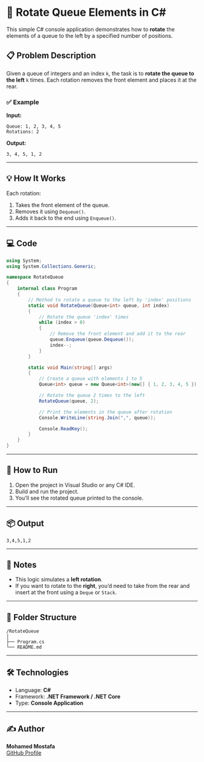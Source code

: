# 🔁 Rotate Queue Elements in C#

This simple C# console application demonstrates how to **rotate** the elements of a queue to the left by a specified number of positions.

## 📋 Problem Description

Given a queue of integers and an index `k`, the task is to **rotate the queue to the left** `k` times. Each rotation removes the front element and places it at the rear.

### ✅ Example

**Input:**
```
Queue: 1, 2, 3, 4, 5  
Rotations: 2
```

**Output:**
```
3, 4, 5, 1, 2
```

---

## 💡 How It Works

Each rotation:
1. Takes the front element of the queue.
2. Removes it using `Dequeue()`.
3. Adds it back to the end using `Enqueue()`.

---

## 💻 Code

```csharp
using System;
using System.Collections.Generic;

namespace RotateQueue
{
    internal class Program
    {
        // Method to rotate a queue to the left by 'index' positions
        static void RotateQueue(Queue<int> queue, int index)
        {
            // Rotate the queue 'index' times
            while (index > 0)
            {
                // Remove the front element and add it to the rear
                queue.Enqueue(queue.Dequeue());
                index--;
            }
        }

        static void Main(string[] args)
        {
            // Create a queue with elements 1 to 5
            Queue<int> queue = new Queue<int>(new[] { 1, 2, 3, 4, 5 });

            // Rotate the queue 2 times to the left
            RotateQueue(queue, 2);

            // Print the elements in the queue after rotation
            Console.WriteLine(string.Join(",", queue));

            Console.ReadKey();
        }
    }
}
```

---

## 🚀 How to Run

1. Open the project in Visual Studio or any C# IDE.
2. Build and run the project.
3. You’ll see the rotated queue printed to the console.

---

## 📦 Output

```
3,4,5,1,2
```

---

## 🧠 Notes

- This logic simulates a **left rotation**.
- If you want to rotate to the **right**, you’d need to take from the rear and insert at the front using a `Deque` or `Stack`.

---

## 📁 Folder Structure

```
/RotateQueue
│
├── Program.cs
└── README.md
```

---

## 🛠️ Technologies

- Language: **C#**
- Framework: **.NET Framework / .NET Core**
- Type: **Console Application**

---

## ✍️ Author
**Mohamed Mostafa**  
[GitHub Profile](https://github.com/MohamedMostafa02)

